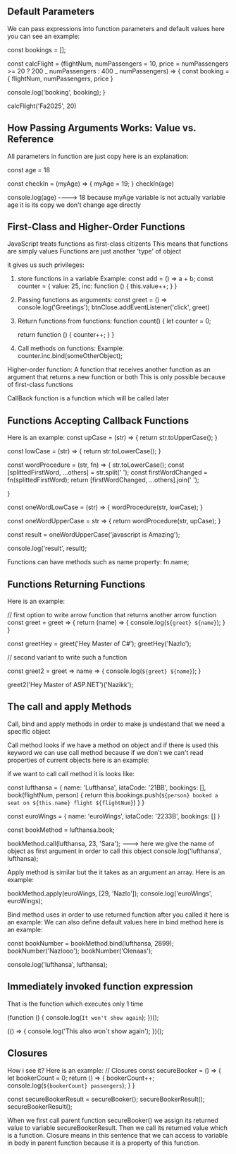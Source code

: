## Default Parameters

We can pass expressions into function parameters and default values here you can see an example:

const bookings = [];

const calcFlight = (flightNum, numPassengers = 10, price = numPassengers >= 20 ? 200 _ numPassengers : 400 _ numPassengers) => {
const booking = {
flightNum,
numPassengers,
price
}

console.log('booking', booking);
}

calcFlight('Fa2025', 20)

## How Passing Arguments Works: Value vs. Reference

All parameters in function are just copy here is an explanation:

const age = 18

const checkIn = (myAge) => {
myAge = 19;
}
checkIn(age)

console.log(age) ----> 18 because myAge variable is not actually variable age it is its copy we don't change age directly

## First-Class and Higher-Order Functions

JavaScript treats functions as first-class citizents
This means that functions are simply values
Functions are just another 'type' of object

it gives us such privileges:

1. store functions in a variable
   Example: const add = () => a + b;
   const counter = {
   value: 25,
   inc: function () {
   this.value++;
   }
   }

2. Passing functions as arguments:
   const greet = () => console.log('Greetings');
   btnClose.addEventListener('click', greet)
3. Return functions from functions:
   function count() {
   let counter = 0;

   return function () {
   counter++;
   }
   }

4. Call methods on functions:
   Example:
   counter.inc.bind(someOtherObject);

Higher-order function:
A function that receives another function as an argument that returns a new function or both
This is only possible because of first-class functions

CallBack function is a function which will be called later

## Functions Accepting Callback Functions

Here is an example:
const upCase = (str) => {
return str.toUpperCase();
}

const lowCase = (str) => {
return str.toLowerCase();
}

const wordProcedure = (str, fn) => {
str.toLowerCase();
const [splittedFirstWord, ...others] = str.split(' ');
const firstWordChanged = fn(splittedFirstWord);
return [firstWordChanged, ...others].join(' ');

}

const oneWordLowCase = (str) => {
wordProcedure(str, lowCase);
}

const oneWordUpperCase = str => {
return wordProcedure(str, upCase);
}

const result = oneWordUpperCase('javascript is Amazing');

console.log('result', result);

Functions can have methods such as name property: fn.name;

## Functions Returning Functions

Here is an example:

// first option to write arrow function that returns another arrow function  
const greet = greet => {
return (name) => {
console.log(`${greet} ${name}`);
}
}

const greetHey = greet('Hey Master of C#');
greetHey('Nazlo');

// second variant to write such a function

const greet2 = greet => name => {
console.log(`${greet} ${name}`);
}

greet2('Hey Master of ASP.NET')('Nazikk');

## The call and apply Methods

Call, bind and apply methods in order to make js undestand that we need a specific object

Call method looks if we have a method on object and if there is used this keyword we can use call method because if we don't we can't read properties of current objects here is an example:

if we want to call call method it is looks like:

const lufthansa = {
name: 'Lufthansa',
iataCode: '21BB',
bookings: [],
book(flightNum, person) {
return this.bookings.push(`${person} booked a seat on ${this.name} flight ${flightNum}`)
}
}

const euroWings = {
name: 'euroWings',
iataCode: '2233B',
bookings: []
}

const bookMethod = lufthansa.book;

bookMethod.call(lufthansa, 23, 'Sara'); ---> here we give the name of object as first argument in order to call this object
console.log('lufthansa', lufthansa);

Apply method is similar but the it takes as an argument an array. Here is an example:

bookMethod.apply(euroWings, [29, 'Nazlo']);
console.log('euroWings', euroWings);

Bind method uses in order to use returned function after you called it here is an example:
We can also define default values here in bind method here is an example:

const bookNumber = bookMethod.bind(lufthansa, 2899);
bookNumber('Nazlooo');
bookNumber('Olenaas');

console.log('lufthansa', lufthansa);

## Immediately invoked function expression

That is the function which executes only 1 time

(function () {
console.log(`It won't show again`);
})();

(() => {
console.log('This also won`t show again');
})();

## Closures

How i see it? Here is an example:
// Closures
const secureBooker = () => {
let bookerCount = 0;
return () => {
bookerCount++;
console.log(`${bookerCount} passengers`);
}
}

const secureBookerResult = secureBooker();
secureBookerResult();
secureBookerResult();

When we first call parent function secureBooker() we assign its returned value to variable secureBookerResult. Then we call its returned value which is a function. Closure means in this sentence that we can access to variable in body in parent function because it is a property of this function.
